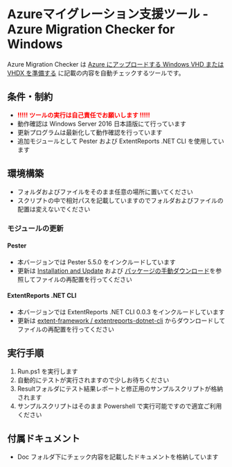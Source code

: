 # Azureマイグレーション支援ツール - Azure Migration Checker for Windows
Azure Migration Checker は [Azure にアップロードする Windows VHD または VHDX を準備する](https://learn.microsoft.com/ja-jp/azure/virtual-machines/windows/prepare-for-upload-vhd-image) に記載の内容を自動チェックするツールです。

## 条件・制約
- **<span style="color: red; ">!!!!! ツールの実行は自己責任でお願いします !!!!!</span>**
- 動作確認は Windows Server 2016 日本語版にて行っています
- 更新プログラムは最新化して動作確認を行っています
- 追加モジュールとして Pester および ExtentReports .NET CLI を使用しています

## 環境構築
- フォルダおよびファイルをそのまま任意の場所に置いてください  
- スクリプトの中で相対パスを記載していますのでフォルダおよびファイルの配置は変えないでください
### モジュールの更新
#### Pester
- 本バージョンでは Pester 5.5.0 をインクルードしています  
- 更新は [Installation and Update](https://pester.dev/docs/introduction/installation) および [パッケージの手動ダウンロード](https://learn.microsoft.com/ja-jp/powershell/gallery/how-to/working-with-packages/manual-download)を参照してファイルの再配置を行ってください

#### ExtentReports .NET CLI
- 本バージョンでは ExtentReports .NET CLI 0.0.3 をインクルードしています  
- 更新は [extent-framework / extentreports-dotnet-cli](https://github.com/extent-framework/extentreports-dotnet-cli) からダウンロードしてファイルの再配置を行ってください

## 実行手順
1. Run.ps1 を実行します
2. 自動的にテストが実行されますので少しお待ちください
3. Resultフォルダにテスト結果レポートと修正用のサンプルスクリプトが格納されます
4. サンプルスクリプトはそのまま Powershell で実行可能ですので適宜ご利用ください

## 付属ドキュメント
- Doc フォルダ下にチェック内容を記載したドキュメントを格納しています
